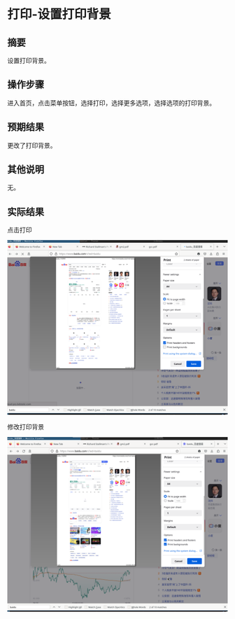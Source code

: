 # 打印-设置打印背景

## 摘要

设置打印背景。

## 操作步骤

进入首页，点击菜单按钮，选择打印，选择更多选项，选择选项的打印背景。

## 预期结果

更改了打印背景。

## 其他说明

无。

## 实际结果

点击打印

![alt text](image-29.png)

修改打印背景

![alt text](image-30.png)